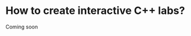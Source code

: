 # How to create interactive C++ labs?

<!--@include: ./../_components/TechnologyIntro.md-->

Coming soon
